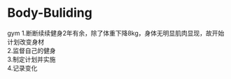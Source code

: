 # Body-Buliding
gym
1.断断续续健身2年有余，除了体重下降8kg，身体无明显肌肉显现，故开始计划改变身材</br>
2.监督自己的健身</br>
3.制定计划并实施</br>
4.记录变化</br>
